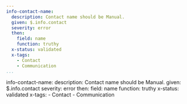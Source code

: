 ```yaml
---
info-contact-name:
  description: Contact name should be Manual.
  given: $.info.contact
  severity: error
  then:
    field: name
    function: truthy
  x-status: validated
  x-tags:
    - Contact
    - Communication    
...
```

info-contact-name:
  description: Contact name should be Manual.
  given: $.info.contact
  severity: error
  then:
    field: name
    function: truthy
  x-status: validated
  x-tags:
    - Contact
    - Communication    